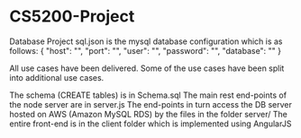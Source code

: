 # CS5200-Project
Database Project
sql.json is the mysql database configuration which is as follows:
{
    "host": "",
    "port": "",
    "user": "",
    "password": "",
    "database": ""
}

All use cases have been delivered. Some of the use cases have been split into additional use cases.

The schema (CREATE tables) is in Schema.sql
The main rest end-points of the node server are in server.js
The end-points in turn access the DB server hosted on AWS (Amazon MySQL RDS) by the files in the folder server/
The entire front-end is in the client folder which is implemented using AngularJS